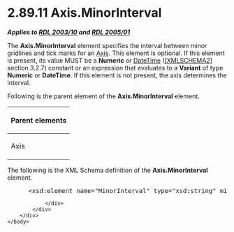 <html dir="LTR" xmlns:mshelp="http://msdn.microsoft.com/mshelp" xmlns:ddue="http://ddue.schemas.microsoft.com/authoring/2003/5" xmlns:xlink="http://www.w3.org/1999/xlink" xmlns:tool="http://www.microsoft.com/tooltip">
    <head>
        <meta http-equiv="Content-Type" content="text/html; CHARSET=utf-8"></meta>
        <meta name="save" content="history"></meta>
        <title>2.89.11 Axis.MinorInterval</title>
        <xml>
            <mshelp:toctitle title="2.89.11 Axis.MinorInterval"></mshelp:toctitle>
            <mshelp:rltitle title="[MS-RDL]: Axis.MinorInterval"></mshelp:rltitle>
            <mshelp:keyword index="A" term="143d2a80-fe32-4f01-9a38-1a6094a848db"></mshelp:keyword>
            <mshelp:attr name="DCSext.ContentType" value="open specification"></mshelp:attr>
            <mshelp:attr name="AssetID" value="143d2a80-fe32-4f01-9a38-1a6094a848db"></mshelp:attr>
            <mshelp:attr name="TopicType" value="kbRef"></mshelp:attr>
            <mshelp:attr name="DCSext.Title" value="[MS-RDL]: Axis.MinorInterval" />
        </xml>
    </head>
    <body>
        <div id="header">
            <h1 class="heading">2.89.11 Axis.MinorInterval</h1>
        </div>
        <div id="mainSection">
            <div id="mainBody">
                <div id="allHistory" class="saveHistory"></div>
                <div id="sectionSection0" class="section" name="collapseableSection">
                    

<p><b><i>Applies to </i></b><a href="a7e2ad00-07c8-4f6d-80ab-3ad55df7b233.html"><b><i>RDL 2003/10</i></b></a><b>
<i>and </i></b><a href="3ebe2912-4958-4832-b391-cad1f5e13338.html"><b><i>RDL 2005/01</i></b></a></p>

<p>The <b>Axis.MinorInterval</b> element specifies the interval
between minor gridlines and tick marks for an <a href="2bfb943e-7cfe-41c1-baa4-5739a99a341b.html">Axis</a>. This element is
optional. If this element is present, its value MUST be a <b>Numeric</b> or <a href="d3b6da93-3935-4a28-8521-268d6f7f9a9d.html">DateTime</a> (<a href="https://go.microsoft.com/fwlink/?LinkId=90610">[XMLSCHEMA2]</a> section
3.2.7) constant or an expression that evaluates to a <b>Variant</b> of type <b>Numeric</b>
or <b>DateTime</b>. If this element is not present, the axis determines the
interval.</p>

<p>Following is the parent element of the <b>Axis.MinorInterval</b>
element.</p>

<table>
 <thead>
  <tr>
   <th>
   <p>Parent elements</p>
   </th>
  </tr>
 </thead>
 <tr>
  <td>
  <p>Axis </p>
  </td>
 </tr>
</table>

<p>The following is the XML Schema definition of the <b>Axis.MinorInterval</b>
element.</p>

<dl>
<dd>
<div><pre> &lt;xsd:element name=&quot;MinorInterval&quot; type=&quot;xsd:string&quot; minOccurs=&quot;0&quot; /&gt;
</pre></div>
</dd></dl>


                </div>
            </div>
        </div>
    </body>
</html>